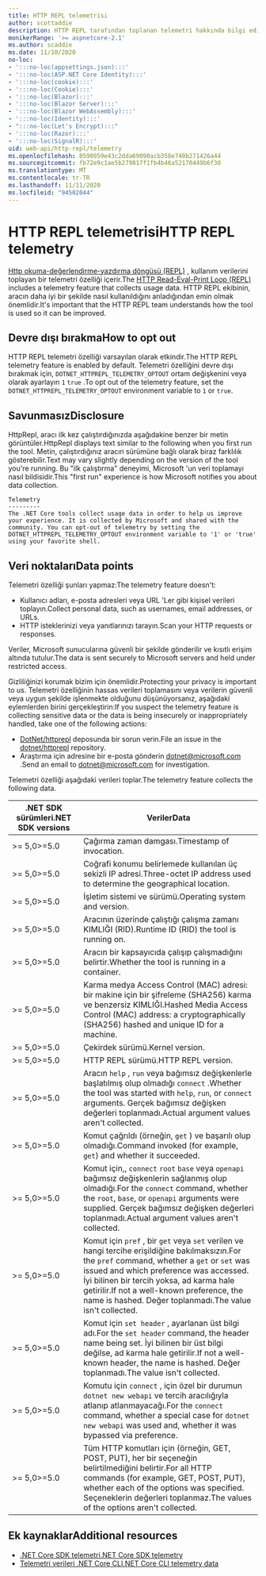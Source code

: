 ```yaml
---
title: HTTP REPL telemetrisi
author: scottaddie
description: HTTP REPL tarafından toplanan telemetri hakkında bilgi edinin.
monikerRange: '>= aspnetcore-2.1'
ms.author: scaddie
ms.date: 11/10/2020
no-loc:
- ':::no-loc(appsettings.json):::'
- ':::no-loc(ASP.NET Core Identity):::'
- ':::no-loc(cookie):::'
- ':::no-loc(Cookie):::'
- ':::no-loc(Blazor):::'
- ':::no-loc(Blazor Server):::'
- ':::no-loc(Blazor WebAssembly):::'
- ':::no-loc(Identity):::'
- ":::no-loc(Let's Encrypt):::"
- ':::no-loc(Razor):::'
- ':::no-loc(SignalR):::'
uid: web-api/http-repl/telemetry
ms.openlocfilehash: 8590959e43c2dda69090acb358e740b271426a44
ms.sourcegitcommit: fb72e9c1ae5b279817f1fb4b46a52170449b6f30
ms.translationtype: MT
ms.contentlocale: tr-TR
ms.lasthandoff: 11/11/2020
ms.locfileid: "94502044"
---
```

# <a name="http-repl-telemetry"></a><span data-ttu-id="9613d-103">HTTP REPL telemetrisi</span><span class="sxs-lookup"><span data-stu-id="9613d-103">HTTP REPL telemetry</span></span>

<span data-ttu-id="9613d-104">[Http okuma-değerlendirme-yazdırma döngüsü (REPL)](xref:web-api/http-repl) , kullanım verilerini toplayan bir telemetri özelliği içerir.</span><span class="sxs-lookup"><span data-stu-id="9613d-104">The [HTTP Read-Eval-Print Loop (REPL)](xref:web-api/http-repl) includes a telemetry feature that collects usage data.</span></span> <span data-ttu-id="9613d-105">HTTP REPL ekibinin, aracın daha iyi bir şekilde nasıl kullanıldığını anladığından emin olmak önemlidir.</span><span class="sxs-lookup"><span data-stu-id="9613d-105">It's important that the HTTP REPL team understands how the tool is used so it can be improved.</span></span>

## <a name="how-to-opt-out"></a><span data-ttu-id="9613d-106">Devre dışı bırakma</span><span class="sxs-lookup"><span data-stu-id="9613d-106">How to opt out</span></span>

<span data-ttu-id="9613d-107">HTTP REPL telemetri özelliği varsayılan olarak etkindir.</span><span class="sxs-lookup"><span data-stu-id="9613d-107">The HTTP REPL telemetry feature is enabled by default.</span></span> <span data-ttu-id="9613d-108">Telemetri özelliğini devre dışı bırakmak için, `DOTNET_HTTPREPL_TELEMETRY_OPTOUT` ortam değişkenini veya olarak ayarlayın `1` `true` .</span><span class="sxs-lookup"><span data-stu-id="9613d-108">To opt out of the telemetry feature, set the `DOTNET_HTTPREPL_TELEMETRY_OPTOUT` environment variable to `1` or `true`.</span></span>

## <a name="disclosure"></a><span data-ttu-id="9613d-109">Savunmasız</span><span class="sxs-lookup"><span data-stu-id="9613d-109">Disclosure</span></span>

<span data-ttu-id="9613d-110">HttpRepl, aracı ilk kez çalıştırdığınızda aşağıdakine benzer bir metin görüntüler.</span><span class="sxs-lookup"><span data-stu-id="9613d-110">HttpRepl displays text similar to the following when you first run the tool.</span></span> <span data-ttu-id="9613d-111">Metin, çalıştırdığınız aracın sürümüne bağlı olarak biraz farklılık gösterebilir.</span><span class="sxs-lookup"><span data-stu-id="9613d-111">Text may vary slightly depending on the version of the tool you're running.</span></span> <span data-ttu-id="9613d-112">Bu "ilk çalıştırma" deneyimi, Microsoft 'un veri toplamayı nasıl bildisidir.</span><span class="sxs-lookup"><span data-stu-id="9613d-112">This "first run" experience is how Microsoft notifies you about data collection.</span></span>

```console
Telemetry
---------
The .NET Core tools collect usage data in order to help us improve your experience. It is collected by Microsoft and shared with the community. You can opt-out of telemetry by setting the DOTNET_HTTPREPL_TELEMETRY_OPTOUT environment variable to '1' or 'true' using your favorite shell.
```

## <a name="data-points"></a><span data-ttu-id="9613d-113">Veri noktaları</span><span class="sxs-lookup"><span data-stu-id="9613d-113">Data points</span></span>

<span data-ttu-id="9613d-114">Telemetri özelliği şunları yapmaz:</span><span class="sxs-lookup"><span data-stu-id="9613d-114">The telemetry feature doesn't:</span></span>

* <span data-ttu-id="9613d-115">Kullanıcı adları, e-posta adresleri veya URL 'Ler gibi kişisel verileri toplayın.</span><span class="sxs-lookup"><span data-stu-id="9613d-115">Collect personal data, such as usernames, email addresses, or URLs.</span></span>
* <span data-ttu-id="9613d-116">HTTP isteklerinizi veya yanıtlarınızı tarayın.</span><span class="sxs-lookup"><span data-stu-id="9613d-116">Scan your HTTP requests or responses.</span></span>

<span data-ttu-id="9613d-117">Veriler, Microsoft sunucularına güvenli bir şekilde gönderilir ve kısıtlı erişim altında tutulur.</span><span class="sxs-lookup"><span data-stu-id="9613d-117">The data is sent securely to Microsoft servers and held under restricted access.</span></span>

<span data-ttu-id="9613d-118">Gizliliğinizi korumak bizim için önemlidir.</span><span class="sxs-lookup"><span data-stu-id="9613d-118">Protecting your privacy is important to us.</span></span> <span data-ttu-id="9613d-119">Telemetri özelliğinin hassas verileri toplamasını veya verilerin güvenli veya uygun şekilde işlenmekte olduğunu düşünüyorsanız, aşağıdaki eylemlerden birini gerçekleştirin:</span><span class="sxs-lookup"><span data-stu-id="9613d-119">If you suspect the telemetry feature is collecting sensitive data or the data is being insecurely or inappropriately handled, take one of the following actions:</span></span>

* <span data-ttu-id="9613d-120">[DotNet/httprepl](https://github.com/dotnet/httprepl/issues) deposunda bir sorun verin.</span><span class="sxs-lookup"><span data-stu-id="9613d-120">File an issue in the [dotnet/httprepl](https://github.com/dotnet/httprepl/issues) repository.</span></span>
* <span data-ttu-id="9613d-121">Araştırma için adresine bir e-posta gönderin [dotnet@microsoft.com](mailto:dotnet@microsoft.com) .</span><span class="sxs-lookup"><span data-stu-id="9613d-121">Send an email to [dotnet@microsoft.com](mailto:dotnet@microsoft.com) for investigation.</span></span>

<span data-ttu-id="9613d-122">Telemetri özelliği aşağıdaki verileri toplar.</span><span class="sxs-lookup"><span data-stu-id="9613d-122">The telemetry feature collects the following data.</span></span>

| <span data-ttu-id="9613d-123">.NET SDK sürümleri</span><span class="sxs-lookup"><span data-stu-id="9613d-123">.NET SDK versions</span></span> | <span data-ttu-id="9613d-124">Veriler</span><span class="sxs-lookup"><span data-stu-id="9613d-124">Data</span></span> |
|--------------|------|
| <span data-ttu-id="9613d-125">>= 5,0</span><span class="sxs-lookup"><span data-stu-id="9613d-125">>=5.0</span></span>        | <span data-ttu-id="9613d-126">Çağırma zaman damgası.</span><span class="sxs-lookup"><span data-stu-id="9613d-126">Timestamp of invocation.</span></span> |
| <span data-ttu-id="9613d-127">>= 5,0</span><span class="sxs-lookup"><span data-stu-id="9613d-127">>=5.0</span></span>        | <span data-ttu-id="9613d-128">Coğrafi konumu belirlemede kullanılan üç sekizli IP adresi.</span><span class="sxs-lookup"><span data-stu-id="9613d-128">Three-octet IP address used to determine the geographical location.</span></span> |
| <span data-ttu-id="9613d-129">>= 5,0</span><span class="sxs-lookup"><span data-stu-id="9613d-129">>=5.0</span></span>        | <span data-ttu-id="9613d-130">İşletim sistemi ve sürümü.</span><span class="sxs-lookup"><span data-stu-id="9613d-130">Operating system and version.</span></span> |
| <span data-ttu-id="9613d-131">>= 5,0</span><span class="sxs-lookup"><span data-stu-id="9613d-131">>=5.0</span></span>        | <span data-ttu-id="9613d-132">Aracının üzerinde çalıştığı çalışma zamanı KIMLIĞI (RID).</span><span class="sxs-lookup"><span data-stu-id="9613d-132">Runtime ID (RID) the tool is running on.</span></span> |
| <span data-ttu-id="9613d-133">>= 5,0</span><span class="sxs-lookup"><span data-stu-id="9613d-133">>=5.0</span></span>        | <span data-ttu-id="9613d-134">Aracın bir kapsayıcıda çalışıp çalışmadığını belirtir.</span><span class="sxs-lookup"><span data-stu-id="9613d-134">Whether the tool is running in a container.</span></span> |
| <span data-ttu-id="9613d-135">>= 5,0</span><span class="sxs-lookup"><span data-stu-id="9613d-135">>=5.0</span></span>        | <span data-ttu-id="9613d-136">Karma medya Access Control (MAC) adresi: bir makine için bir şifreleme (SHA256) karma ve benzersiz KIMLIĞI.</span><span class="sxs-lookup"><span data-stu-id="9613d-136">Hashed Media Access Control (MAC) address: a cryptographically (SHA256) hashed and unique ID for a machine.</span></span> |
| <span data-ttu-id="9613d-137">>= 5,0</span><span class="sxs-lookup"><span data-stu-id="9613d-137">>=5.0</span></span>        | <span data-ttu-id="9613d-138">Çekirdek sürümü.</span><span class="sxs-lookup"><span data-stu-id="9613d-138">Kernel version.</span></span> |
| <span data-ttu-id="9613d-139">>= 5,0</span><span class="sxs-lookup"><span data-stu-id="9613d-139">>=5.0</span></span>        | <span data-ttu-id="9613d-140">HTTP REPL sürümü.</span><span class="sxs-lookup"><span data-stu-id="9613d-140">HTTP REPL version.</span></span> |
| <span data-ttu-id="9613d-141">>= 5,0</span><span class="sxs-lookup"><span data-stu-id="9613d-141">>=5.0</span></span>        | <span data-ttu-id="9613d-142">Aracın `help` , `run` veya bağımsız değişkenlerle başlatılmış olup olmadığı `connect` .</span><span class="sxs-lookup"><span data-stu-id="9613d-142">Whether the tool was started with `help`, `run`, or `connect` arguments.</span></span> <span data-ttu-id="9613d-143">Gerçek bağımsız değişken değerleri toplanmadı.</span><span class="sxs-lookup"><span data-stu-id="9613d-143">Actual argument values aren't collected.</span></span> |
| <span data-ttu-id="9613d-144">>= 5,0</span><span class="sxs-lookup"><span data-stu-id="9613d-144">>=5.0</span></span>        | <span data-ttu-id="9613d-145">Komut çağrıldı (örneğin, `get` ) ve başarılı olup olmadığı.</span><span class="sxs-lookup"><span data-stu-id="9613d-145">Command invoked (for example, `get`) and whether it succeeded.</span></span> |
| <span data-ttu-id="9613d-146">>= 5,0</span><span class="sxs-lookup"><span data-stu-id="9613d-146">>=5.0</span></span>        | <span data-ttu-id="9613d-147">Komut için,, `connect` `root` `base` veya `openapi` bağımsız değişkenlerin sağlanmış olup olmadığı.</span><span class="sxs-lookup"><span data-stu-id="9613d-147">For the `connect` command, whether the `root`, `base`, or `openapi` arguments were supplied.</span></span> <span data-ttu-id="9613d-148">Gerçek bağımsız değişken değerleri toplanmadı.</span><span class="sxs-lookup"><span data-stu-id="9613d-148">Actual argument values aren't collected.</span></span> |
| <span data-ttu-id="9613d-149">>= 5,0</span><span class="sxs-lookup"><span data-stu-id="9613d-149">>=5.0</span></span>        | <span data-ttu-id="9613d-150">Komut için `pref` , bir `get` veya `set` verilen ve hangi tercihe erişildiğine bakılmaksızın.</span><span class="sxs-lookup"><span data-stu-id="9613d-150">For the `pref` command, whether a `get` or `set` was issued and which preference was accessed.</span></span> <span data-ttu-id="9613d-151">İyi bilinen bir tercih yoksa, ad karma hale getirilir.</span><span class="sxs-lookup"><span data-stu-id="9613d-151">If not a well-known preference, the name is hashed.</span></span> <span data-ttu-id="9613d-152">Değer toplanmadı.</span><span class="sxs-lookup"><span data-stu-id="9613d-152">The value isn't collected.</span></span> |
| <span data-ttu-id="9613d-153">>= 5,0</span><span class="sxs-lookup"><span data-stu-id="9613d-153">>=5.0</span></span>        | <span data-ttu-id="9613d-154">Komut için `set header` , ayarlanan üst bilgi adı.</span><span class="sxs-lookup"><span data-stu-id="9613d-154">For the `set header` command, the header name being set.</span></span> <span data-ttu-id="9613d-155">İyi bilinen bir üst bilgi değilse, ad karma hale getirilir.</span><span class="sxs-lookup"><span data-stu-id="9613d-155">If not a well-known header, the name is hashed.</span></span> <span data-ttu-id="9613d-156">Değer toplanmadı.</span><span class="sxs-lookup"><span data-stu-id="9613d-156">The value isn't collected.</span></span> |
| <span data-ttu-id="9613d-157">>= 5,0</span><span class="sxs-lookup"><span data-stu-id="9613d-157">>=5.0</span></span>        | <span data-ttu-id="9613d-158">Komutu için `connect` , için özel bir durumun `dotnet new webapi` ve tercih aracılığıyla atlanıp atlanmayacağı.</span><span class="sxs-lookup"><span data-stu-id="9613d-158">For the `connect` command, whether a special case for `dotnet new webapi` was used and, whether it was bypassed via preference.</span></span> |
| <span data-ttu-id="9613d-159">>= 5,0</span><span class="sxs-lookup"><span data-stu-id="9613d-159">>=5.0</span></span>        | <span data-ttu-id="9613d-160">Tüm HTTP komutları için (örneğin, GET, POST, PUT), her bir seçeneğin belirtilmediğini belirtir.</span><span class="sxs-lookup"><span data-stu-id="9613d-160">For all HTTP commands (for example, GET, POST, PUT), whether each of the options was specified.</span></span> <span data-ttu-id="9613d-161">Seçeneklerin değerleri toplanmaz.</span><span class="sxs-lookup"><span data-stu-id="9613d-161">The values of the options aren't collected.</span></span> |

## <a name="additional-resources"></a><span data-ttu-id="9613d-162">Ek kaynaklar</span><span class="sxs-lookup"><span data-stu-id="9613d-162">Additional resources</span></span>

* [<span data-ttu-id="9613d-163">.NET Core SDK telemetri</span><span class="sxs-lookup"><span data-stu-id="9613d-163">.NET Core SDK telemetry</span></span>](/dotnet/core/tools/telemetry)
* [<span data-ttu-id="9613d-164">Telemetri verileri .NET Core CLI</span><span class="sxs-lookup"><span data-stu-id="9613d-164">.NET Core CLI telemetry data</span></span>](https://dotnet.microsoft.com/platform/telemetry)
